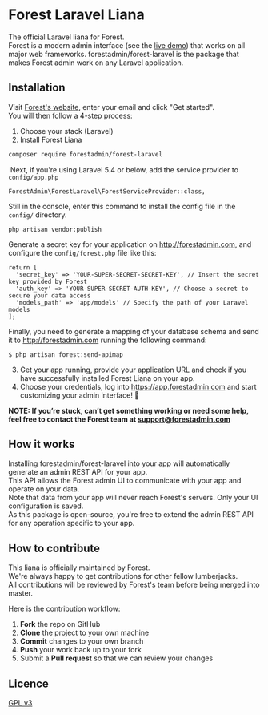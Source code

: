 <!-- https://github.com/the-control-group/voyager -->

# Forest Laravel Liana

The official Laravel liana for Forest.  
Forest is a modern admin interface (see the [live demo](https://app.forestadmin.com/login?livedemo)) that works on all major web frameworks.
forestadmin/forest-laravel is the package that makes Forest admin work on any Laravel application.

## Installation

Visit [Forest's website](http://www.forestadmin.com), enter your email and click "Get started".  
You will then follow a 4-step process:

1. Choose your stack (Laravel)
2. Install Forest Liana
  ```bash
  composer require forestadmin/forest-laravel
  ```
  Next, if you're using Laravel 5.4 or below, add the service provider to `config/app.php`

  ```
  ForestAdmin\ForestLaravel\ForestServiceProvider::class,
  ```

  Still in the console, enter this command to install the config file in  the `config/` directory.

  ```
  php artisan vendor:publish
  ```

  Generate a secret key for your application on http://forestadmin.com, and
  configure the `config/forest.php` file like this:

  ```
  return [
    'secret_key' => 'YOUR-SUPER-SECRET-SECRET-KEY', // Insert the secret key provided by Forest
    'auth_key' => 'YOUR-SUPER-SECRET-AUTH-KEY', // Choose a secret to secure your data access
    'models_path' => 'app/models' // Specify the path of your Laravel models
  ];
  ```

  Finally, you need to generate a mapping of your database schema and send it to http://forestadmin.com running the following command:

   ```
   $ php artisan forest:send-apimap
   ```


3. Get your app running, provide your application URL and check if you have successfully installed Forest Liana on your app.  
4. Choose your credentials, log into https://app.forestadmin.com and start customizing your admin interface! 🎉

**NOTE: If you’re stuck, can’t get something working or need some help, feel free to contact the Forest team at support@forestadmin.com**

## How it works

Installing forestadmin/forest-laravel into your app will automatically generate an admin REST API for your app.  
This API allows the Forest admin UI to communicate with your app and operate on your data.  
Note that data from your app will never reach Forest's servers. Only your UI configuration is saved.  
As this package is open-source, you're free to extend the admin REST API for any operation specific to your app.  

## How to contribute

This liana is officially maintained by Forest.  
We're always happy to get contributions for other fellow lumberjacks.  
All contributions will be reviewed by Forest's team before being merged into master.

Here is the contribution workflow:

1. **Fork** the repo on GitHub
2. **Clone** the project to your own machine
3. **Commit** changes to your own branch
4. **Push** your work back up to your fork
5. Submit a **Pull request** so that we can review your changes

## Licence

[GPL v3](https://github.com/ForestAdmin/forest-rails/blob/master/LICENSE)
